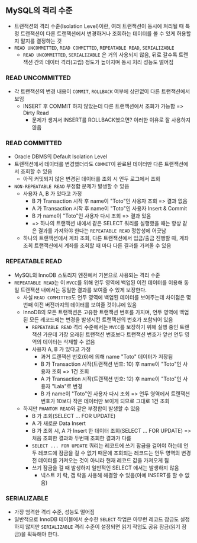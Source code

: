 ## MySQL의 격리 수준
 - 트랜잭션의 격리 수준(Isolation Level)이란, 여러 트랜잭션이 동시에 처리될 때 특정 트랜잭션이 다른 트랜잭션에서 변경하거나 조회하는 데이터를 볼 수 있게 허용할지 말지를 결정하는 것
 - `READ UNCOMMITTED`, `READ COMMITTED`, `REPEATABLE READ`, `SERIALIZABLE`
   - `READ UNCOMMITTED`, `SERIALIZABLE` 은 거의 사용되지 않음, 뒤로 갈수록 트랜잭션 간의 데이터 격리(고립) 정도가 높아지며 동시 처리 성능도 떨어짐 

### READ UNCOMMITTED
 - 각 트랜잭션의 변경 내용이 `COMMIT`, `ROLLBACK` 여부에 상관없이 다른 트랜잭션에서 보임
   - INSERT 후 COMMIT 하지 않았는데 다른 트랜잭션에서 조회가 가능함 => Dirty Read
     - 문제가 생겨서 INSERT를 ROLLBACK했으면? 이러한 이유로 잘 사용하지 않음

### READ COMMITTED
 - Oracle DBMS의 Default Isolation Level
 - 트랜잭션에서 데이터를 변경했더라도 `COMMIT`이 완료된 데이터만 다른 트랜잭션에서 조회할 수 있음
   - 아직 커밋되지 않은 변경된 데이터를 조회 시 언두 로그에서 조회
 - `NON-REPEATABLE READ` 부정합 문제가 발생할 수 있음
   - 사용자 A, B 가 있다고 가정
     - B 가 Transaction 시작 후 name이 "Toto"인 사용자 조회 => 결과 없음
     - A 가 Transaction 시작 후 name이 "Toto"인 사용자 Insert & Commit
     - B 가 name이 "Toto"인 사용자 다시 조회 => 결과 있음
     - => 하나의 트랜잭션 내에서 같은 SELECT 쿼리를 실행했을 때는 항상 같은 결과를 가져와야 한다는 `REPEATABLE READ` 정합성에 어긋남
   - 하나의 트랜잭션에서 계좌 조회, 다른 트랜잭션에서 입금/출금 진행할 때, 계좌 조회 트랜잭션에서 계좌를 조회할 때 마다 다른 결과를 가져올 수 있음

### REPEATABLE READ
 - MySQL의 InnoDB 스토리지 엔진에서 기본으로 사용되는 격리 수준
 - `REPEATABLE READ`는 이 `MVCC`를 위해 언두 영역에 백업된 이전 데이터를 이용해 동일 트랜잭션 내에서는 동일한 결과를 보여줄 수 있게 보장한다.
   - 사실 `READ COMMITTED`도 언두 영역에 백업된 데이터를 보여주는데 차이점은 몇 번째 이전 버전까지의 데이터를 보여줄 것이냐에 있음
   - InnoDB의 모든 트랜잭션은 고유한 트랜잭션 번호를 가지며, 언두 영역에 백업된 모든 레코드에는 변경을 발생시킨 트랜잭션의 번호가 포함되어 있음
     - `REPEATABLE READ` 격리 수준에서는 `MVCC`를 보장하기 위해 실행 중인 트랜잭션 가운데 가장 오래된 트랜잭션 번호보다 트랜잭션 번호가 앞선 언두 영역의 데이터는 삭제할 수 없음
     - 사용자 A, B 가 있다고 가정
       - 과거 트랜잭션 번호(6)에 의해 name "Toto" 데이터가 저장됨
       - B 가 Transaction 시작(트랜잭션 번호: 10) 후 name이 "Toto"인 사용자 조회 => 1건 조회
       - A 가 Transaction 시작(트랜잭션 번호: 12) 후 name이 "Toto"인 사용자 "Lala"로 변경
       - B 가 name이 "Toto"인 사용자 다시 조회 => 언두 영역에서 트랜잭션 번호가 10보다 작은 데이터만 보이게 되므로 그대로 1건 조회
   - 하지만 `PHANTOM READ`와 같은 부정합이 발생할 수 있음
     - B 가 조회(SELECT ... FOR UPDATE)
     - A 가 새로운 Data Insert
     - B 가 조회 시, A 가 Insert 한 데이터 조회(SELECT ... FOR UPDATE) => 처음 조회한 결과와 두번째 조회한 결과가 다름
     - `SELECT ... FOR UPDATE` 쿼리는 레코드에 쓰기 잠금을 걸어야 하는데 언두 레코드에 잠금을 걸 수 없기 때문에 조회되는 레코드는 언두 영역의 변경 전 데이터를 가져오는 것이 아니라 현재 레코드 값을 가져오게 됨
     - 쓰기 잠금을 걸 때 발생하지 일반적인 SELECT 에서는 발생하지 않음
       - 넥스트 키 락, 갭 락을 사용해 해결할 수 있음(아예 INSERT를 할 수 없음)

### SERIALIZABLE
 - 가장 엄격한 격리 수준, 성능도 떨어짐
 - 일반적으로 InnoDB 테이블에서 순수한 `SELECT` 작업은 아무런 레코드 잠금도 설정하지 않지만 `SERIALIZABLE` 격리 수준이 설정되면 읽기 작업도 공유 잠금(읽기 잠금)을 획득해야 한다.